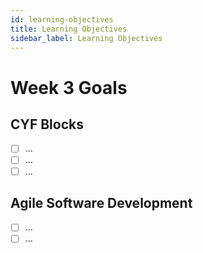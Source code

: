 ```yaml
---
id: learning-objectives
title: Learning Objectives
sidebar_label: Learning Objectives
---
```


# Week 3 Goals

## CYF Blocks

- [ ] ...
- [ ] ...
- [ ] ...

## Agile Software Development

- [ ] ...
- [ ] ...

